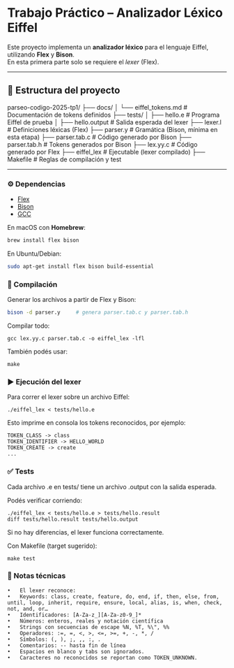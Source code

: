 # Trabajo Práctico – Analizador Léxico Eiffel

Este proyecto implementa un **analizador léxico** para el lenguaje Eiffel, utilizando **Flex** y **Bison**.  
En esta primera parte solo se requiere el *lexer* (Flex).

---

## 📂 Estructura del proyecto

parseo-codigo-2025-tp1/
├── docs/
│   └── eiffel_tokens.md      # Documentación de tokens definidos
├── tests/
│   ├── hello.e               # Programa Eiffel de prueba
│   ├── hello.output          # Salida esperada del lexer
├── lexer.l                   # Definiciones léxicas (Flex)
├── parser.y                  # Gramática (Bison, mínima en esta etapa)
├── parser.tab.c              # Código generado por Bison
├── parser.tab.h              # Tokens generados por Bison
├── lex.yy.c                  # Código generado por Flex
├── eiffel_lex                # Ejecutable (lexer compilado)
├── Makefile                  # Reglas de compilación y test

---

### ⚙️ Dependencias

- [Flex](https://github.com/westes/flex)
- [Bison](https://www.gnu.org/software/bison/)
- [GCC](https://gcc.gnu.org/)

En macOS con **Homebrew**:

```bash
brew install flex bison
```
En Ubuntu/Debian:

```bash
sudo apt-get install flex bison build-essential
```
### 🚀 Compilación

Generar los archivos a partir de Flex y Bison:

```bash flex lexer.l          # genera lex.yy.c
bison -d parser.y     # genera parser.tab.c y parser.tab.h
```

Compilar todo:

```
gcc lex.yy.c parser.tab.c -o eiffel_lex -lfl
```

También podés usar:

``` make ```


### ▶️ Ejecución del lexer

Para correr el lexer sobre un archivo Eiffel:
```
./eiffel_lex < tests/hello.e
```

Esto imprime en consola los tokens reconocidos, por ejemplo:

```
TOKEN_CLASS -> class
TOKEN_IDENTIFIER -> HELLO_WORLD
TOKEN_CREATE -> create
...
```

### ✅ Tests

Cada archivo .e en tests/ tiene un archivo .output con la salida esperada.

Podés verificar corriendo:


``` 
./eiffel_lex < tests/hello.e > tests/hello.result
diff tests/hello.result tests/hello.output 
```

Si no hay diferencias, el lexer funciona correctamente.

Con Makefile (target sugerido):

```
make test
```
### 📌 Notas técnicas
	•	El lexer reconoce:
	•	Keywords: class, create, feature, do, end, if, then, else, from, until, loop, inherit, require, ensure, local, alias, is, when, check, not, and, or…
	•	Identificadores: [A-Za-z_][A-Za-z0-9_]*
	•	Números: enteros, reales y notación científica
	•	Strings con secuencias de escape %N, %T, %\", %%
	•	Operadores: :=, =, <, >, <=, >=, +, -, *, /
	•	Símbolos: (, ), ;, ,, :, .
	•	Comentarios: -- hasta fin de línea
	•	Espacios en blanco y tabs son ignorados.
	•	Caracteres no reconocidos se reportan como TOKEN_UNKNOWN.

